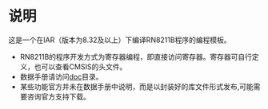 # 说明
这是一个在IAR（版本为8.32及以上）下编译RN8211B程序的编程模板。

- RN8211B的程序开发方式为寄存器编程，即直接访问寄存器。寄存器可自行定义，也可以查看CMSIS的头文件。
- 数据手册请访问[doc](doc/)目录。
- 某些功能官方并未在数据手册中说明，而是以封装好的库文件形式发布,可能需要咨询官方支持下载。
